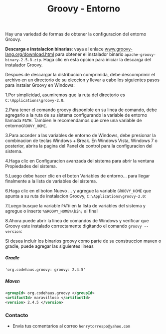﻿---
title: Groovy - Entorno
description: Instalacion de Groovy y configuracion de variables de entorno
categories: Blog
comments: true
---

Hay una variedad de formas de obtener la configuracion del entorno Groovy.

**Descarga e instalacion binarias**: vaya al enlace www.groovy-lang.org/download.html para obtener el instalador binario `apache-groovy-binary-2.5.8.zip`. Haga clic en esta opcion para iniciar la descarga del instalador Groovy.

Despues de descargar la distribucion comprimida, debe descomprimir el archivo en un directorio de su eleccion y llevar a cabo los siguientes pasos para instalar Groovy en Windows:

1.Por simplicidad, asumiremos que la ruta del directorio es `C:\Applications\groovy-2.0`. 

2.Para tener el comando groovy disponible en su linea de comando, debe agregarlo a la ruta de su sistema configurando la variable de entorno llamada `PATH`. Tambien le recomendamos que cree una variable de entorno`GROOVY_HOME`.

3.Para acceder a las variables de entorno de Windows, debe presionar la combinacion de teclas Windows + Break. En Windows Vista, Windows 7 o posterior, abrira la pagina del Panel de control para la configuracion del sistema.

4.Haga clic en Configuracion avanzada del sistema para abrir la ventana Propiedades del sistema.

5.Luego debe hacer clic en el boton Variables de entorno... para llegar finalmente a la lista de variables del sistema.

6.Haga clic en el boton Nuevo ... y agregue la variable `GROOVY_HOME` que apunta a su ruta de instalacion Groovy, `C:\Applications\groovy-2.0`:

7.Luego busque la variable `PATH` en la lista de variables del sistema y agregue o inserte `%GROOVY_HOME%\bin;` al final

8.Ahora puede abrir la linea de comandos de Windows y verificar que Groovy este instalado correctamente digitando el comando `groovy --version`:

Si desea incluir los binarios groovy como parte de su construccion maven o gradle, puede agregar las siguientes lineas

##### Gradle

```xml
'org.codehaus.groovy: groovy: 2.4.5'
````

##### Maven

```xml
<groupId> org.codehaus.groovy </groupId>
<artifactId> maravilloso </artifactId>
<version> 2.4.5 </version>
```

### Contacto

- Envia tus comentarios al correo `henrytorrespo@yahoo.com`

